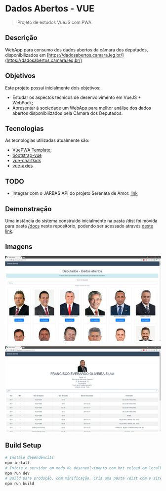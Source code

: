 # Dados Abertos - VUE

> Projeto de estudos VueJS com PWA

## Descrição

WebApp para consumo dos dados abertos da câmara dos deputados, disponibilizados em [https://dadosabertos.camara.leg.br/](https://dadosabertos.camara.leg.br/)

## Objetivos

Este projeto possui inicialmente dois objetivos:
- Estudar os aspectos técnicos de desenvolvimento em VueJS + WebPack;
- Apresentar à sociedade um WebApp para melhor análise dos dados abertos disponibilizados pela Câmara dos Deputados.

## Tecnologias

As tecnologias utilizadas atualmente são:
- [VuePWA Template](https://github.com/vuejs-templates/pwa);
- [bootstrap-vue](https://bootstrap-vue.js.org/)
- [vue-chartkick](https://www.chartkick.com/vue)
- [vue-axios](https://www.npmjs.com/package/vue-axios)

## TODO

- Integrar com o JARBAS API do projeto Serenata de Amor. [link](https://github.com/okfn-brasil/serenata-de-amor/blob/master/jarbas/README.md#json-api-endpoints)

## Demonstração

Uma instância do sistema construido inicialmente na pasta /dist foi movida para pasta [/docs](https://github.com/Ermesoml/DadosAbertos-Vue/tree/master/docs) neste repositório, podendo ser acessado através [deste link](https://ermesoml.github.io/DadosAbertos-Vue/).

## Imagens

![alt text](Imagens/Lista.png "Logo Title Text 1")

![alt text](Imagens/Detalhe.png "Logo Title Text 1")

## Build Setup
``` bash
# Instale dependências
npm install
# Inicie o servidor em modo de desenvolvimento com hot reload em localhost:8080
npm run dev
# Build para produção, com minificação. Cria uma pasta /dist com o site.
npm run build
```
